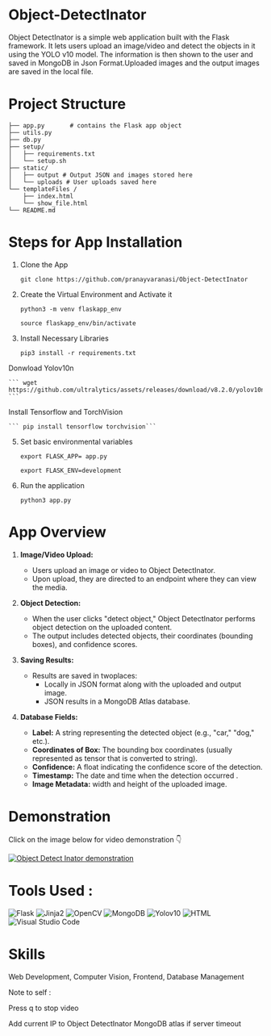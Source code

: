 # Object-DetectInator
Object DetectInator is a simple web application built with the Flask framework. It lets users upload an image/video and detect the objects in it using the YOLO v10 model. The information is then shown to the user and saved in MongoDB in Json Format.Uploaded images and the output images are saved in the local file. 
# Project Structure
```
├── app.py       # contains the Flask app object
├── utils.py
├── db.py
├── setup/
│   ├── requirements.txt
│   └── setup.sh 
├── static/   
│   ├── output # Output JSON and images stored here
│   └── uploads # User uploads saved here
└── templateFiles /
    ├── index.html
    └── show_file.html
└── README.md
```

# Steps for App Installation
1. Clone the App

     ``` git clone https://github.com/pranayvaranasi/Object-DetectInator ```

2. Create the Virtual Environment and Activate it

    ``` python3 -m venv flaskapp_env ```

    ```source flaskapp_env/bin/activate```

3.  Install Necessary Libraries

    ```pip3 install -r requirements.txt```

Donwload Yolov10n

    ``` wget https://github.com/ultralytics/assets/releases/download/v8.2.0/yolov10n.pt ```

Install Tensorflow and TorchVision

    ``` pip install tensorflow torchvision```

5. Set basic environmental variables

    ``` export FLASK_APP= app.py ```

    ```export FLASK_ENV=development ```

6. Run the application

   ``` python3 app.py ```

# App Overview

1. **Image/Video Upload:**
   - Users upload an image or video to Object DetectInator.
   - Upon upload, they are directed to an endpoint where they can view the media.

2. **Object Detection:**
   - When the user clicks "detect object," Object DetectInator performs object detection on the uploaded content.
   - The output includes detected objects, their coordinates (bounding boxes), and confidence scores.

3. **Saving Results:**
   - Results are saved in twoplaces:
     - Locally in JSON format along with the uploaded and output image.
     - JSON results in a MongoDB Atlas database.

4. **Database Fields:**
     - **Label:** A string representing the detected object (e.g., "car," "dog," etc.).
     - **Coordinates of Box:** The bounding box coordinates (usually represented as tensor that is converted to string).
     - **Confidence:** A float indicating the confidence score of the detection.
     - **Timestamp:** The date and time when the detection occurred .
     - **Image Metadata:** width and height of the uploaded image.
# Demonstration 

Click on the image below for video demonstration 👇

[![Object Detect Inator demonstration](https://res.cloudinary.com/drd8empws/image/upload/v1719215244/Object_DetectInator_logo_wlq4xd.jpg)](https://youtu.be/UVslmSBn8NI)


# Tools Used : 

![Flask](https://github.com/pranayvaranasi/Object-DetectInator/assets/142153387/c9f08ab3-6179-4d3f-8010-a466e8e76b49) ![Jinja2](https://github.com/pranayvaranasi/Object-DetectInator/assets/142153387/13a90906-8ff9-4399-8219-d116495ca87e)
 ![OpenCV](https://github.com/pranayvaranasi/Object-DetectInator/assets/142153387/1ae6f603-fadf-47b7-9273-d127232579cd) ![MongoDB](https://github.com/pranayvaranasi/Object-DetectInator/assets/142153387/34e6444d-7c1e-4f04-aefb-0637092c6690) ![Yolov10](https://github.com/pranayvaranasi/Object-DetectInator/assets/142153387/d76d3d9e-cc95-41d0-9063-bb55fd6a69e0) ![HTML](https://github.com/pranayvaranasi/Object-DetectInator/assets/142153387/d17bde79-ca56-4000-b29a-5fd3c8b70656)
 ![Visual Studio Code](https://github.com/pranayvaranasi/Object-DetectInator/assets/142153387/98238cea-4cc4-4911-b3aa-2c108ed526b5) 

# Skills

Web Development, Computer Vision, Frontend, Database Management

Note to self :

Press q to stop video

Add current IP to Object DetectInator MongoDB atlas if server timeout




